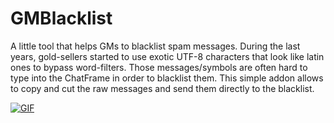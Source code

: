 # GMBlacklist

A little tool that helps GMs to blacklist spam messages. During the last years, gold-sellers started to use exotic UTF-8 characters that look like latin ones to bypass word-filters. Those messages/symbols are often hard to type into the ChatFrame in order to blacklist them. This simple addon allows to copy and cut the raw messages and send them directly to the blacklist.

[![GIF](https://thumbs.gfycat.com/SardonicYellowishLemming-size_restricted.gif)](https://gfycat.com/gifs/detail/SardonicYellowishLemming)
